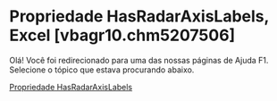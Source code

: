 
# Propriedade HasRadarAxisLabels, Excel [vbagr10.chm5207506]

Olá! Você foi redirecionado para uma das nossas páginas de Ajuda F1. Selecione o tópico que estava procurando abaixo.

[Propriedade HasRadarAxisLabels](http://msdn.microsoft.com/library/8baa636a-262c-15b4-f8d5-94d77a8101c5%28Office.15%29.aspx)
